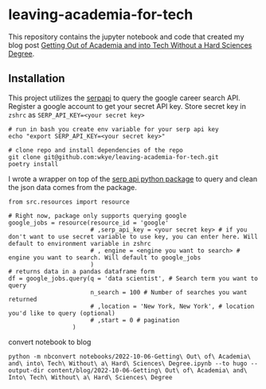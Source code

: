 # leaving-academia-for-tech


This repository contains the jupyter notebook and code that created my blog post [Getting Out of Academia and into Tech Without a Hard Sciences Degree](link.com).

## Installation

This project utilizes the [serpapi](https://github.com/serpapi/google-search-results-python) to query the google career search API. Register a google account to get your secret API key. Store secret key in `zshrc` as `SERP_API_KEY=<your secret key>`
```
# run in bash you create env variable for your serp api key
echo "export SERP_API_KEY=<your secret key>"

# clone repo and install dependencies of the repo
git clone git@github.com:wkye/leaving-academia-for-tech.git
poetry install
```

I wrote a wrapper on top of the [serp api python package](https://github.com/serpapi/google-search-results-python) to query and clean the json data comes from the package.

```
from src.resources import resource

# Right now, package only supports querying google
google_jobs = resource(resource_id = 'google'
                       # ,serp_api_key = <your secret key> # if you don't want to use secret variable to use key, you can enter here. Will default to environment variable in zshrc
                       # , engine = <engine you want to search> # engine you want to search. Will default to google_jobs
                       )
# returns data in a pandas dataframe form
df = google_jobs.query(q = 'data scientist', # Search term you want to query
                       n_search = 100 # Number of searches you want returned
                       # ,location = 'New York, New York', # location you'd like to query (optional)
                       # ,start = 0 # pagination
                  )              
```

convert notebook to blog

```
python -m nbconvert notebooks/2022-10-06-Getting\ Out\ of\ Academia\ and\ into\ Tech\ Without\ a\ Hard\ Sciences\ Degree.ipynb --to hugo --output-dir content/blog/2022-10-06-Getting\ Out\ of\ Academia\ and\ Into\ Tech\ Without\ a\ Hard\ Sciences\ Degree
```
